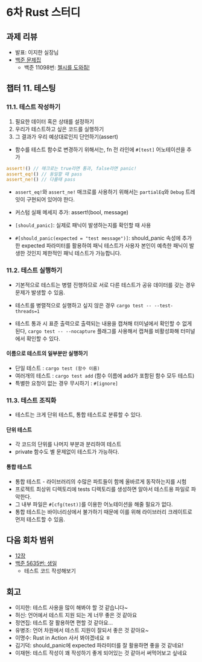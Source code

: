 # 6차 Rust 스터디

## 과제 리뷰
* 발표: 이지한 실장님
* [백준 문제집](https://www.acmicpc.net/workbook/view/567)
    * 백준 11098번: [첼시를 도와줘!](https://www.acmicpc.net/problem/11098)

## 챕터 11. 테스팅

### 11.1. 테스트 작성하기
 1. 필요한 데이터 혹은 상태를 설정하기
 2. 우리가 테스트하고 싶은 코드를 실행하기
 3. 그 결과가 우리 예상대로인지 단언하기(assert)

* 함수를 테스트 함수로 변경하기 위해서는, fn 전 라인에 `#[test]` 어노테이션을 추가

``` rust
assert!() // 매크로는 true라면 통과, false라면 panic!
assert_eq!() // 동일할 때 pass 
assert_ne!() // 다를때 pass
```

- `assert_eq!`와 `assert_ne!` 매크로를 사용하기 위해서는 `partialEq`와 `Debug` 트레잇이 구현되어 있어야 한다.

* 커스텀 실패 메세지 추가: assert!(bool, message)

* `[should_panic]`: 실제로 패닉이 발생하는지를 확인할 때 사용
* `#[should_panic(expected = "test message")]`: should_panic 속성에 추가한 expected 파라미터를 활용하여 패닉 테스트가 사용자 본인이 예측한 패닉이 발생한 것인지 제한적인 패닉 테스트가 가능합니다.

### 11.2. 테스트 실행하기

* 기본적으로 테스트는 병렬 진행하므로 서로 다른 테스트가 공유 데이터를 갖는 경우 문제가 발생할 수 있음.

* 테스트를 병렬적으로 실행하고 싶지 않은 경우 `cargo test -- --test-threads=1`

* 테스트 통과 시 표준 출력으로 출력되는 내용을 캡쳐해 터미널에서 확인할 수 없게된다, `cargo test -- --nocapture` 플래그를 사용해서 캡쳐를 비활성화해 터미널에서 확인할 수 있다. 

#### 이름으로 테스트의 일부분만 실행하기 
* 단일 테스트 : `cargo test (함수 이름)`
* 여러개의 테스트 : `cargo test add` (함수 이름에 add가 포함된 함수 모두 테스트)
* 특별한 요청이 없는 경우 무시하기 : `#[ignore]`

### 11.3. 테스트 조직화
* 테스트는 크게 단위 테스트, 통합 테스트로 분류할 수 있다.

#### 단위 테스트
* 각 코드의 단위를 나머지 부분과 분리하여 테스트		
* private 함수도 별 문제없이 테스트가 가능하다.

#### 통합 테스트
* 통합 테스트 - 라이브러리의 수많은 파트들이 함께 올바르게 동작하는지를 시험
* 프로젝트 최상위 디렉토리에 tests 디렉토리를 생성하면 알아서 테스트용 파일로 파악한다.
* 그 내부 파일은 `#[cfg(test)]`를 이용한 어노테이션을 해줄 필요가 없다.
* 통합 테스트는 바이너리상에서 불가하기 때문에 이를 위해 라이브러리 크레이트로 먼저 테스트할 수 있음.

## 다음 회차 범위

- [12장](https://rinthel.github.io/rust-lang-book-ko/ch12-00-an-io-project.html)
- [백준 5635번: 생일](https://www.acmicpc.net/problem/5635)
    - 테스트 코드 작성해보기

## 회고
- 이지한: 테스트 사용을 많이 해봐야 할 것 같습니다~
- 허신: 언어에서 테스트 지원 되는 게 너무 좋은 것 같아요
- 정연집: 테스트 잘 활용하면 편할 것 같아요...
- 유병조: 언어 차원에서 테스트 지원이 잘되서 좋은 것 같아요~
- 이명수: Rust in Action 사서 봐야겠네요 ㅎ
- 김기덕: should_panic에 expected 파라미터를 잘 활용하면 좋을 것 같네요!
- 이재현: 테스트 작성이 꽤 작성하기 좋게 되어있는 것 같아서 써먹어보고 싶네요 

